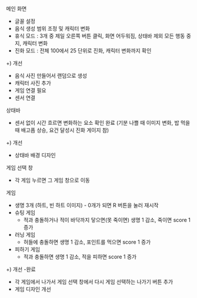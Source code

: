 메인 화면
- 글꼴 설정
- 음식 생성 범위 조정 및 캐릭터 변화
- 휴식 모드 : 3개 중 제일 오른쪽 버튼 클릭, 화면 어두워짐, 상태바 제외 모든 행동 중지, 캐릭터 변화
- 진화 모드 : 전체 100에서 25 단위로 진화, 캐릭터 변화까지 확인

+) 개선
- 음식 사진 만들어서 랜덤으로 생성
- 캐릭터 사진 추가
- 게임 연결 필요
- 센서 연결

상태바
- 센서 없이 시간 흐르면 변화하는 요소 확인 완료
(기분 나쁠 때 이미지 변화, 밥 먹을 때 배고픔 상승, 요건 달성시 진화 게이지 참)

+) 개선
- 상태바 배경 디자인

게임 선택 창
- 각 게임 누르면 그 게임 창으로 이동

게임
- 생명 3개 (하트, 빈 하트 이미지) - 0개가 되면 R 버튼을 눌러 재시작
- 슈팅 게임
  - 적과 충돌하거나 적이 바닥까지 닿으면(못 죽이면) 생명 1 감소, 죽이면 score 1 증가
- 러닝 게임
  - 허들에 충돌하면 생명 1 감소, 포인트를 먹으면 score 1 증가
- 피하기 게임
  - 적과 충돌하면 생명 1 감소, 적을 피하면 score 1 증가
 
+) 개선 -완료
- 각 게임에서 나가서 게임 선택 창에서 다시 게임 선택하는 나가기 버튼 추가
- 게임 디자인 개선

